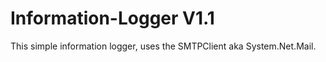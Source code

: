 # Information-Logger V1.1

This simple information logger, uses the SMTPClient aka System.Net.Mail.
